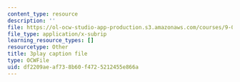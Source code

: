 ```yaml
---
content_type: resource
description: ''
file: https://ol-ocw-studio-app-production.s3.amazonaws.com/courses/9-00sc-introduction-to-psychology-fall-2011/df2209aeaf738b60f4725212455e866a_yBYebcVw8Zk.srt
file_type: application/x-subrip
learning_resource_types: []
resourcetype: Other
title: 3play caption file
type: OCWFile
uid: df2209ae-af73-8b60-f472-5212455e866a
---
```

